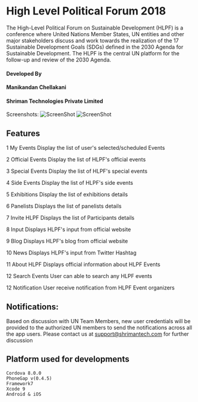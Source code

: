 # High Level Political Forum 2018
The High-Level Political Forum on Sustainable Development (HLPF) is a conference where United Nations Member States, UN entities and other major stakeholders discuss and work towards the realization of the 17 Sustainable Development Goals (SDGs) defined in the 2030 Agenda for Sustainable Development. The HLPF is the central UN platform for the follow-up and review of the 2030 Agenda.
####  Developed By
####  Manikandan Chellakani
#### Shriman Technologies Private Limited

Screenshots:
![ScreenShot](http://hlpf.shrimantech.com/img/Dashboard.png)
![ScreenShot](http://hlpf.shrimantech.com/img/About_HLPF.png)

## Features
1		My Events		Display the list of user's selected/scheduled Events

2		Official Events		Display the list of HLPF's official events

3		Special Events		Display the list of HLPF's special events

4		Side Events		Display the list of HLPF's side events

5		Exhibitions		Display the list of exhibitions details

6		Panelists		Displays the list of panelists details

7		Invite HLPF		Displays the list of Participants details

8		Input		Displays HLPF's input from official website

9		Blog		Displays HLPF's blog from official website

10		News		Displays HLPF's input from Twitter Hashtag

11		About HLPF		Displays official information about HLPF Events

12		Search Events		User can able to search any HLPF events

12		Notification		User receive notification from HLPF Event organizers


## Notifications:
Based on discussion with UN Team Members, new user credentials will be provided to the authorized UN members to send the notifications across all the app users.
Please contact us at support@shrimantech.com for further discussion

## Platform used for developments
    Cordova 8.0.0
	PhoneGap v(0.4.5)
	Framework7
	Xcode 9
	Android & iOS

